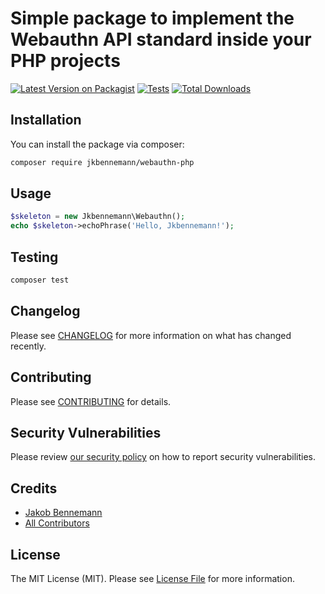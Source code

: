 
# Simple package to implement the Webauthn API standard inside your PHP projects

[![Latest Version on Packagist](https://img.shields.io/packagist/v/jkbennemann/webauthn-php.svg?style=flat-square)](https://packagist.org/packages/jkbennemann/webauthn-php)
[![Tests](https://github.com/jkbennemann/webauthn-php/actions/workflows/run-tests.yml/badge.svg?branch=main)](https://github.com/jkbennemann/webauthn-php/actions/workflows/run-tests.yml)
[![Total Downloads](https://img.shields.io/packagist/dt/jkbennemann/webauthn-php.svg?style=flat-square)](https://packagist.org/packages/jkbennemann/webauthn-php)

## Installation

You can install the package via composer:

```bash
composer require jkbennemann/webauthn-php
```

## Usage

```php
$skeleton = new Jkbennemann\Webauthn();
echo $skeleton->echoPhrase('Hello, Jkbennemann!');
```

## Testing

```bash
composer test
```

## Changelog

Please see [CHANGELOG](CHANGELOG.md) for more information on what has changed recently.

## Contributing

Please see [CONTRIBUTING](https://github.com/spatie/.github/blob/main/CONTRIBUTING.md) for details.

## Security Vulnerabilities

Please review [our security policy](../../security/policy) on how to report security vulnerabilities.

## Credits

- [Jakob Bennemann](https://github.com/jkbennemann)
- [All Contributors](../../contributors)

## License

The MIT License (MIT). Please see [License File](LICENSE.md) for more information.
